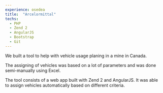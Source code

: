```yaml
---
experience: osedea
title:  "Arcelormittal"
techs:
  - PHP
  - Zend 2
  - AngularJS
  - Bootstrap
  - Git
---
```


We built a tool to help with vehicle usage planing in a mine in Canada.

The assigning of vehicles was based on a lot of parameters and was done semi-manually
using Excel.

The tool consists of a web app built with Zend 2 and AngularJS. It was able to assign
vehicles automatically based on different criteria.
